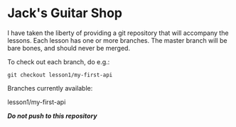 # Jack's Guitar Shop

I have taken the liberty of providing a git repository that will accompany the lessons.
Each lesson has one or more branches. The master branch will be bare bones, and should never be merged.

To check out each branch, do e.g.:

```git checkout lesson1/my-first-api```

Branches currently available:

lesson1/my-first-api

***Do not push to this repository***